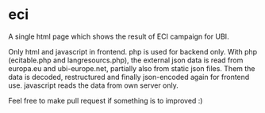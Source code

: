 # eci
A single html page which shows the result of ECI campaign for UBI. 

Only html and javascript in frontend. php is used for backend only. With php (ecitable.php and langresourcs.php), the external json data is read from europa.eu and ubi-europe.net, partially also from static json files. Them the data is decoded, restructured and finally json-encoded again for frontend use. javascript reads the data from own server only.

Feel free to make pull request if something is to improved :)
